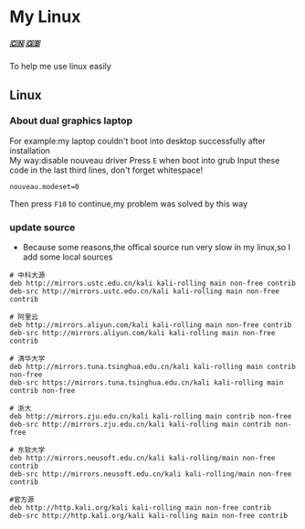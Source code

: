 # My Linux      
##### [🇨🇳](README.md)  [🇬🇧](README.md)

To help me use linux easily

## Linux
### About dual graphics laptop
For example:my laptop couldn't boot into desktop successfully after installation<br>
My way:disable nouveau driver
Press `E` when boot into grub
Input these code in the last third lines, don't forget whitespace!
```
nouveau.modeset=0
```
Then press `F10` to continue,my problem was solved by this way<br>

### update source
- Because some reasons,the offical source run very slow in my linux,so I add some local sources<br>
```
# 中科大源
deb http://mirrors.ustc.edu.cn/kali kali-rolling main non-free contrib
deb-src http://mirrors.ustc.edu.cn/kali kali-rolling main non-free contrib

# 阿里云
deb http://mirrors.aliyun.com/kali kali-rolling main non-free contrib
deb-src http://mirrors.aliyun.com/kali kali-rolling main non-free contrib
 
# 清华大学
deb http://mirrors.tuna.tsinghua.edu.cn/kali kali-rolling main contrib non-free
deb-src https://mirrors.tuna.tsinghua.edu.cn/kali kali-rolling main contrib non-free
 
# 浙大
deb http://mirrors.zju.edu.cn/kali kali-rolling main contrib non-free
deb-src http://mirrors.zju.edu.cn/kali kali-rolling main contrib non-free
 
# 东软大学
deb http://mirrors.neusoft.edu.cn/kali kali-rolling/main non-free contrib
deb-src http://mirrors.neusoft.edu.cn/kali kali-rolling/main non-free contrib
 
#官方源
deb http://http.kali.org/kali kali-rolling main non-free contrib
deb-src http://http.kali.org/kali kali-rolling main non-free contrib
```
